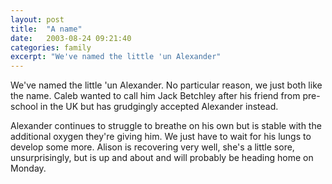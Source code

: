 ```yaml
---
layout: post
title:  "A name"
date:   2003-08-24 09:21:40
categories: family
excerpt: "We've named the little 'un Alexander"
---
```

We've named the little 'un Alexander. No particular reason, we just both like the name. Caleb wanted to call him Jack Betchley after his friend from pre-school in the UK but has grudgingly accepted Alexander instead.

Alexander continues to struggle to breathe on his own but is stable with the additional oxygen they're giving him. We just have to wait for his lungs to develop some more. Alison is recovering very well, she's a little sore, unsurprisingly, but is up and about and will probably be heading home on Monday.

